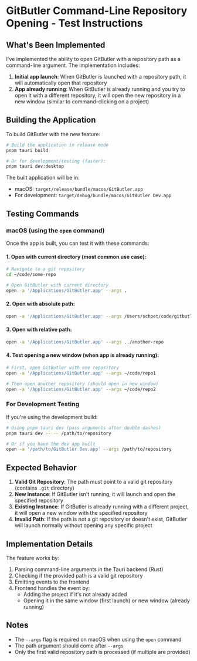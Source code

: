 # GitButler Command-Line Repository Opening - Test Instructions

## What's Been Implemented

I've implemented the ability to open GitButler with a repository path as a command-line argument. The implementation includes:

1. **Initial app launch**: When GitButler is launched with a repository path, it will automatically open that repository
2. **App already running**: When GitButler is already running and you try to open it with a different repository, it will open the new repository in a new window (similar to command-clicking on a project)

## Building the Application

To build GitButler with the new feature:

```bash
# Build the application in release mode
pnpm tauri build

# Or for development/testing (faster):
pnpm tauri dev:desktop
```

The built application will be in:
- macOS: `target/release/bundle/macos/GitButler.app`
- For development: `target/debug/bundle/macos/GitButler Dev.app`

## Testing Commands

### macOS (using the `open` command)

Once the app is built, you can test it with these commands:

#### 1. Open with current directory (most common use case):
```bash
# Navigate to a git repository
cd ~/code/some-repo

# Open GitButler with current directory
open -a '/Applications/GitButler.app' --args .
```

#### 2. Open with absolute path:
```bash
open -a '/Applications/GitButler.app' --args /Users/schpet/code/gitbutler
```

#### 3. Open with relative path:
```bash
open -a '/Applications/GitButler.app' --args ../another-repo
```

#### 4. Test opening a new window (when app is already running):
```bash
# First, open GitButler with one repository
open -a '/Applications/GitButler.app' --args ~/code/repo1

# Then open another repository (should open in new window)
open -a '/Applications/GitButler.app' --args ~/code/repo2
```

### For Development Testing

If you're using the development build:

```bash
# Using pnpm tauri dev (pass arguments after double dashes)
pnpm tauri dev -- -- /path/to/repository

# Or if you have the dev app built
open -a '/path/to/GitButler Dev.app' --args /path/to/repository
```

## Expected Behavior

1. **Valid Git Repository**: The path must point to a valid git repository (contains `.git` directory)
2. **New Instance**: If GitButler isn't running, it will launch and open the specified repository
3. **Existing Instance**: If GitButler is already running with a different project, it will open a new window with the specified repository
4. **Invalid Path**: If the path is not a git repository or doesn't exist, GitButler will launch normally without opening any specific project

## Implementation Details

The feature works by:
1. Parsing command-line arguments in the Tauri backend (Rust)
2. Checking if the provided path is a valid git repository
3. Emitting events to the frontend
4. Frontend handles the event by:
   - Adding the project if it's not already added
   - Opening it in the same window (first launch) or new window (already running)

## Notes

- The `--args` flag is required on macOS when using the `open` command
- The path argument should come after `--args`
- Only the first valid repository path is processed (if multiple are provided)